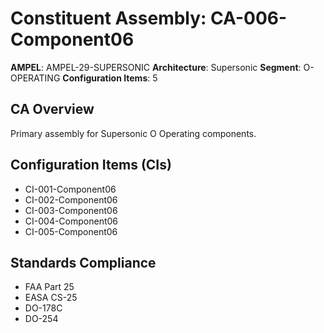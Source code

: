 # Constituent Assembly: CA-006-Component06

**AMPEL**: AMPEL-29-SUPERSONIC
**Architecture**: Supersonic
**Segment**: O-OPERATING
**Configuration Items**: 5

## CA Overview
Primary assembly for Supersonic O Operating components.

## Configuration Items (CIs)
- CI-001-Component06
- CI-002-Component06
- CI-003-Component06
- CI-004-Component06
- CI-005-Component06

## Standards Compliance
- FAA Part 25
- EASA CS-25
- DO-178C
- DO-254
